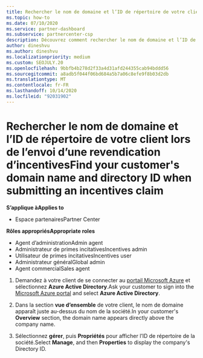 ```yaml
---
title: Rechercher le nom de domaine et l’ID de répertoire de votre client
ms.topic: how-to
ms.date: 07/10/2020
ms.service: partner-dashboard
ms.subservice: partnercenter-csp
description: Découvrez comment rechercher le nom de domaine et l’ID de répertoire de votre client dans le portail Azure lorsque vous souhaitez soumettre une réclamation d’incentives.
author: dineshvu
ms.author: dineshvu
ms.localizationpriority: medium
ms.custom: SEOJULY.20
ms.openlocfilehash: 9bbfb4b278d2f33a4d31afd244355cab94bddd56
ms.sourcegitcommit: a8adb5f044f06bd684a5b7a06c8efe9f8b03d2db
ms.translationtype: MT
ms.contentlocale: fr-FR
ms.lasthandoff: 10/14/2020
ms.locfileid: "92031902"
---
```

# <a name="find-your-customers-domain-name-and-directory-id-when-submitting-an-incentives-claim"></a><span data-ttu-id="832d0-103">Rechercher le nom de domaine et l’ID de répertoire de votre client lors de l’envoi d’une revendication d’incentives</span><span class="sxs-lookup"><span data-stu-id="832d0-103">Find your customer's domain name and directory ID when submitting an incentives claim</span></span>

<span data-ttu-id="832d0-104">**S’applique à**</span><span class="sxs-lookup"><span data-stu-id="832d0-104">**Applies to**</span></span>

- <span data-ttu-id="832d0-105">Espace partenaires</span><span class="sxs-lookup"><span data-stu-id="832d0-105">Partner Center</span></span>

<span data-ttu-id="832d0-106">**Rôles appropriés**</span><span class="sxs-lookup"><span data-stu-id="832d0-106">**Appropriate roles**</span></span>

- <span data-ttu-id="832d0-107">Agent d’administration</span><span class="sxs-lookup"><span data-stu-id="832d0-107">Admin agent</span></span>
- <span data-ttu-id="832d0-108">Administrateur de primes incitatives</span><span class="sxs-lookup"><span data-stu-id="832d0-108">Incentives admin</span></span>
- <span data-ttu-id="832d0-109">Utilisateur de primes incitatives</span><span class="sxs-lookup"><span data-stu-id="832d0-109">Incentives user</span></span>
- <span data-ttu-id="832d0-110">Administrateur général</span><span class="sxs-lookup"><span data-stu-id="832d0-110">Global admin</span></span>
- <span data-ttu-id="832d0-111">Agent commercial</span><span class="sxs-lookup"><span data-stu-id="832d0-111">Sales agent</span></span>

1. <span data-ttu-id="832d0-112">Demandez à votre client de se connecter au [portail Microsoft Azure](https://portal.azure.com/#home) et sélectionnez **Azure Active Directory**.</span><span class="sxs-lookup"><span data-stu-id="832d0-112">Ask your customer to sign into the [Microsoft Azure portal](https://portal.azure.com/#home) and select **Azure Active Directory**.</span></span>

2. <span data-ttu-id="832d0-113">Dans la section **vue d’ensemble** de votre client, le nom de domaine apparaît juste au-dessus du nom de la société.</span><span class="sxs-lookup"><span data-stu-id="832d0-113">In your customer's **Overview** section, the domain name appears directly above the company name.</span></span>  

3. <span data-ttu-id="832d0-114">Sélectionnez **gérer**, puis **Propriétés** pour afficher l’ID de répertoire de la société.</span><span class="sxs-lookup"><span data-stu-id="832d0-114">Select **Manage**, and then **Properties** to display the company's Directory ID.</span></span>
